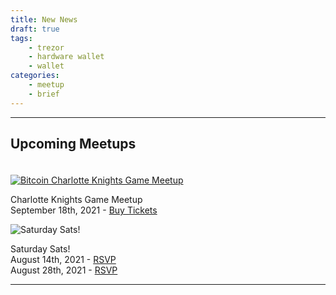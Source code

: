 ```yaml
---
title: New News
draft: true
tags:
    - trezor
    - hardware wallet
    - wallet
categories:
    - meetup
    - brief
---
```



---

## Upcoming Meetups

<div class="row" style="padding-top:20px">
    <div class="col">
        <a href="https://www.eventbrite.com/e/bitcoin-charlotte-knights-game-meetup-tickets-166565791767"><img src="/assets/img/posts/event4Instagram.jpg" alt="Bitcoin Charlotte Knights Game Meetup" title="Bitcoin Charlotte Knights Game Meetup"/></a>
        <p class="pic-caption">
            <span>Charlotte Knights Game Meetup</span><br>
            <span>September 18th, 2021 - <a href="https://www.eventbrite.com/e/bitcoin-charlotte-knights-game-meetup-tickets-166565791767">Buy Tickets</a></span><br>
        </p>
    </div>
    <div class="col">
        <img src="/assets/img/posts/Salty-Parrot-Brewing-Saturday-Sats-Meetup.jpg" class="img-fluid rounded-start" alt="Saturday Sats!" title="Saturday Sats!">
        <p class="pic-caption">
            <span>Saturday Sats!</span><br>
            <span>August 14th, 2021 - <a href="https://www.meetup.com/BitcoinCharlotte/events/279069229/">RSVP</a></span><br>
            <span>August 28th, 2021 - <a href="https://www.meetup.com/BitcoinCharlotte/events/279952952/">RSVP</a></span>
        </p>
    </div>
</div>


---
